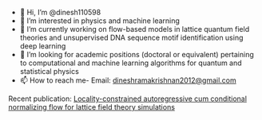 - 👋 Hi, I’m @dinesh110598
- 👀 I’m interested in physics and machine learning
- 🌱 I’m currently working on flow-based models in lattice quantum field theories and unsupervised DNA sequence motif identification using deep learning
- 💞️ I’m looking for academic positions (doctoral or equivalent) pertaining to computational and machine learning algorithms for quantum and statistical physics
- 📫 How to reach me- Email: dineshramakrishnan2012@gmail.com

Recent publication: [Locality-constrained autoregressive cum conditional normalizing flow for lattice field theory simulations
](https://arxiv.org/abs/2304.01798)
